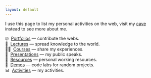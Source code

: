 ```yaml
---
layout: default
---
```


I use this page to list my personal activities on the web, visit my [cave](https://zaf.web.id) instead to see more about me.

🤓&nbsp;&nbsp;[Portfolios](portfolios) &mdash; contribute the webs.  
📡&nbsp;&nbsp;[Lectures](lectures) &mdash; spread knowledge to the world.  
👨‍🏫&nbsp;&nbsp;[Courses](courses) &mdash; share my experiences.  
🎡&nbsp;&nbsp;[Presentations](presentations) &mdash; my public speaks.  
🎁&nbsp;&nbsp;[Resources](resources) &mdash; personal working resources.  
👻&nbsp;&nbsp;[Demos](demos) &mdash; code labs for random projects.  
📊&nbsp;&nbsp;[Activities](activities) &mdash; my activities.  